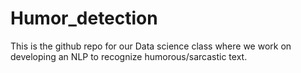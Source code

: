 # Humor_detection
This is the github repo for our Data science class where we work on developing an NLP to recognize humorous/sarcastic text.
